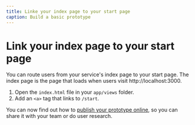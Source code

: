 ```yaml
---
title: Linke your index page to your start page
caption: Build a basic prototype
---
```

# Link your index page to your start page

You can route users from your service's index page to your start page. The index page is the page that loads when users visit http://localhost:3000.

1. Open the `index.html` file in your `app/views` folder.
2. Add an `<a>` tag that links to `/start`.

You can now find out how to [publish your prototype online](/docs/publishing-on-heroku), so you can share it with your team or do user research.
